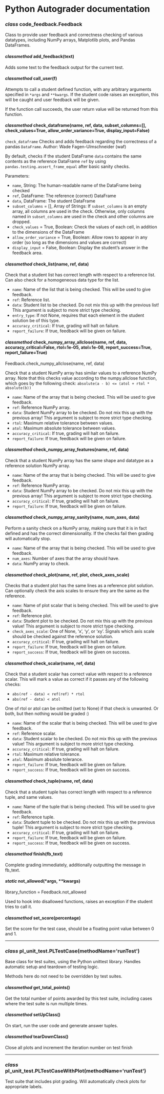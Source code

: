 <!-- Python-Autograder documentation master file, created by
sphinx-quickstart on Mon May 18 10:29:36 2020.
You can adapt this file completely to your liking, but it should at least
contain the root `toctree` directive. -->

# Python Autograder documentation

### _class_ code_feedback.Feedback

Class to provide user feedback and correctness checking of various datatypes, including NumPy arrays, Matplotlib plots, and Pandas DataFrames.

#### _classmethod_ add_feedback(text)

Adds some text to the feedback output for the current test.

#### _classmethod_ call_user(f)

Attempts to call a student defined function, with any arbitrary arguments specified in `*args` and `**kwargs`. If the student code raises an exception, this will be caught and user feedback will be given.

If the function call succeeds, the user return value will be returned from this function.

#### _classmethod_ check_dataframe(name, ref, data, subset_columns=[], check_values=True, allow_order_variance=True, display_input=False)

`check_dataframe`
Checks and adds feedback regarding the correctness of
a pandas `DataFrame`.
Author: Wade Fagen-Ulmschneider (waf)

By default, checks if the student DataFrame `data` contains the same contents as the reference DataFrame `ref` by using `pandas.testing.assert_frame_equal` after basic sanity checks.

Parameters:

- `name`, String: The human-readable name of the DataFrame being checked
- `ref`, DataFrame: The reference (correct) DataFrame
- `data`, DataFrame: The student DataFrame
- `subset_columns` = [], Array of Strings:
  If `subset_columns` is an empty array, all columns are used in the check.
  Otherwise, only columns named in `subset_columns` are used in the check and other columns are dropped.
- `check_values` = True, Boolean: Check the values of each cell, in addition to the dimensions of the DataFrame
- `allow_order_variance` = True, Boolean: Allow rows to appear in any order (so long as the dimensions and values are correct)
- `display_input` = False, Boolean: Display the student’s answer in the feedback area.

#### _classmethod_ check_list(name, ref, data)

Check that a student list has correct length with respect to a reference list. Can also check for a homogeneous data type for the list.

- `name`: Name of the list that is being checked. This will be used to give feedback.
- `ref`: Reference list.
- `data`: Student list to be checked. Do not mix this up with the previous list! This argument is subject to more strict type checking.
- `entry_type`: If not None, requires that each element in the student solution be of this type.
- `accuracy_critical`: If true, grading will halt on failure.
- `report_failure`: If true, feedback will be given on failure.

#### _classmethod_ check_numpy_array_allclose(name, ref, data, accuracy_critical=False, rtol=1e-05, atol=1e-08, report_success=True, report_failure=True)

Feedback.check_numpy_allclose(name, ref, data)

Check that a student NumPy array has similar values to a reference NumPy array. Note that this checks value according to the numpy.allclose function, which goes by the following check:
`absolute(a - b) <= (atol + rtol * absolute(b))`

- `name`: Name of the array that is being checked. This will be used to give feedback.
- `ref`: Reference NumPy array.
- `data`: Student NumPy array to be checked. Do not mix this up with the previous array! This argument is subject to more strict type checking.
- `rtol`: Maximum relative tolerance between values.
- `atol`: Maximum absolute tolerance between values.
- `accuracy_critical`: If true, grading will halt on failure.
- `report_failure`: If true, feedback will be given on failure.

#### _classmethod_ check_numpy_array_features(name, ref, data)

Check that a student NumPy array has the same shape and datatype as a reference solution NumPy array.

- `name`: Name of the array that is being checked. This will be used to give feedback.
- `ref`: Reference NumPy array.
- `data`: Student NumPy array to be checked. Do not mix this up with the previous array! This argument is subject to more strict type checking.
- `accuracy_critical`: If true, grading will halt on failure.
- `report_failure`: If true, feedback will be given on failure.

#### _classmethod_ check_numpy_array_sanity(name, num_axes, data)

Perform a sanity check on a NumPy array, making sure that it is in fact defined and has the correct dimensionality. If the checks fail then grading will automatically stop.

- `name`: Name of the array that is being checked. This will be used to give feedback.
- `num_axes`: Number of axes that the array should have.
- `data`: NumPy array to check.

#### _classmethod_ check_plot(name, ref, plot, check_axes_scale)

Checks that a student plot has the same lines as a reference plot solution. Can optionally check the axis scales to ensure they are the same as the reference.

- `name`: Name of plot scalar that is being checked. This will be used to give feedback.
- `ref`: Reference plot.
- `data`: Student plot to be checked. Do not mix this up with the previous value! This argument is subject to more strict type checking.
- `check_axes_scale`: One of None, ‘x’, ‘y’, or ‘xy’. Signals which axis scale should be checked against the reference solution.
- `accuracy_critical`: If true, grading will halt on failure.
- `report_failure`: If true, feedback will be given on failure.
- `report_success`: If true, feedback will be given on success.

#### _classmethod_ check_scalar(name, ref, data)

Check that a student scalar has correct value with respect to a reference scalar. This will mark a value as correct if it passes any of the following checks:

- `abs(ref - data) < ref(ref) * rtol`
- `abs(ref - data) < atol`

One of rtol or atol can be omitted (set to None) if that check is unwanted.
Or both, but then nothing would be graded :)

- `name`: Name of the scalar that is being checked. This will be used to give feedback.
- `ref`: Reference scalar.
- `data`: Student scalar to be checked. Do not mix this up with the previous value! This argument is subject to more strict type checking.
- `accuracy_critical`: If true, grading will halt on failure.
- `rtol`: Maximum relative tolerance.
- `atol`: Maximum absolute tolerance.
- `report_failure`: If true, feedback will be given on failure.
- `report_success`: If true, feedback will be given on success.

#### _classmethod_ check_tuple(name, ref, data)

Check that a student tuple has correct length with respect to a reference tuple, and same values.

- `name`: Name of the tuple that is being checked. This will be used to give feedback.
- `ref`: Reference tuple.
- `data`: Student tuple to be checked. Do not mix this up with the previous tuple! This argument is subject to more strict type checking.
- `accuracy_critical`: If true, grading will halt on failure.
- `report_failure`: If true, feedback will be given on failure.
- `report_success`: If true, feedback will be given on success.

#### _classmethod_ finish(fb_text)

Complete grading immediately, additionally outputting the message in fb_text.

#### _static_ not_allowed(\*args, \*\*kwargs)

library_function = Feedback.not_allowed

Used to hook into disallowed functions, raises an exception if
the student tries to call it.

#### _classmethod_ set_score(percentage)

Set the score for the test case, should be a floating point value between 0 and 1.

---

### _class_ pl_unit_test.PLTestCase(methodName='runTest')

Base class for test suites, using the Python unittest library.
Handles automatic setup and teardown of testing logic.

Methods here do not need to be overridden by test suites.

#### _classmethod_ get_total_points()

Get the total number of points awarded by this test suite, including
cases where the test suite is run multiple times.

#### _classmethod_ setUpClass()

On start, run the user code and generate answer tuples.

#### _classmethod_ tearDownClass()

Close all plots and increment the iteration number on test finish

---

### _class_ pl_unit_test.PLTestCaseWithPlot(methodName='runTest')

Test suite that includes plot grading. Will automatically check plots
for appropriate labels.
